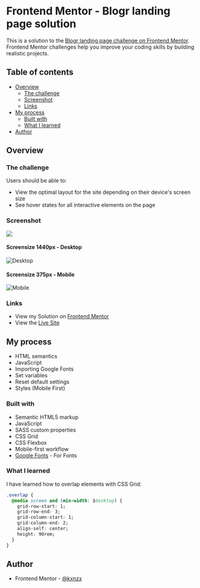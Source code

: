 # Frontend Mentor - Blogr landing page solution

This is a solution to the [Blogr landing page challenge on Frontend Mentor](https://www.frontendmentor.io/challenges/blogr-landing-page-EX2RLAApP). Frontend Mentor challenges help you improve your coding skills by building realistic projects.

## Table of contents

- [Overview](#overview)
  - [The challenge](#the-challenge)
  - [Screenshot](#screenshot)
  - [Links](#links)
- [My process](#my-process)
  - [Built with](#built-with)
  - [What I learned](#what-i-learned)
- [Author](#author)

## Overview

### The challenge

Users should be able to:

- View the optimal layout for the site depending on their device's screen size
- See hover states for all interactive elements on the page

### Screenshot

![](./screenshot.jpg)

#### Screensize 1440px - Desktop

![Desktop](./images/Desktop.gif)

#### Screensize 375px - Mobile

![Mobile](./images/Mobile.gif)

### Links

- View my Solution on [Frontend Mentor](https://github.com/kxnzx/blogr-landing-page)
- View the [Live Site](https://kxnzx.github.io/blogr-landing-page/)

## My process

- HTML semantics
- JavaScript
- Importing Google Fonts
- Set variables
- Reset default settings
- Styles (Mobile First)

### Built with

- Semantic HTML5 markup
- JavaScript
- SASS custom properties
- CSS Grid
- CSS Flexbox
- Mobile-first workflow
- [Google Fonts](https://fonts.google.com/) - For Fonts

### What I learned

I have learned how to overlap elements with CSS Grid:

```css
.overlap {
  @media screen and (min-width: $desktop) {
    grid-row-start: 1;
    grid-row-end: 3;
    grid-column-start: 1;
    grid-column-end: 2;
    align-self: center;
    height: 90rem;
  }
}
```

## Author

- Frontend Mentor - [@kxnzx](https://www.frontendmentor.io/profile/kxnzx)
